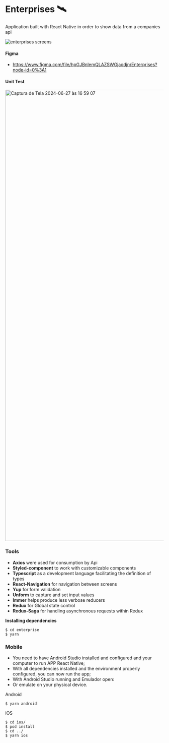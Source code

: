# Enterprises 🛰
Application built with React Native in order to show data from a companies api

![enterprises screens](https://github.com/ItsJuniorDias/Enterprises_myapp/assets/50254416/bcef23f0-8fca-41f1-a000-ef2b426eac26)


#### Figma
- https://www.figma.com/file/hpGJBnIemQLAZSWGjaodjn/Enterprises?node-id=0%3A1

#### Unit Test
<img width="1431" alt="Captura de Tela 2024-06-27 às 16 59 07" src="https://github.com/ItsJuniorDias/Enterprises_myapp/assets/50254416/630ecb8c-9444-429c-9baf-30740326333d">


### Tools
- **Axios** were used for consumption by Api
- **Styled-component** to work with customizable components
- **Typescript** as a development language facilitating the definition of types
- **React-Navigation** for navigation between screens
- **Yup** for form validation
- **Unform** to capture and set input values
- **Immer** helps produce less verbose reducers
- **Redux** for Global state control
- **Redux-Saga** for handling asynchronous requests within Redux




**Installing dependencies**

```
$ cd enterprise 
$ yarn 
```

### Mobile
* You need to have Android Studio installed and configured and your computer to run APP React Native;
* With all dependencies installed and the environment properly configured, you can now run the app;
* With Android Studio running and Emulador open:
* Or emulate on your physical device.


Android

```
$ yarn android 
```


iOS

```
$ cd ios/
$ pod install
$ cd ../
$ yarn ios  
```



